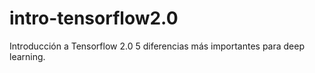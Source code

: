 # intro-tensorflow2.0
Introducción  a Tensorflow 2.0
5 diferencias más importantes para deep learning.
